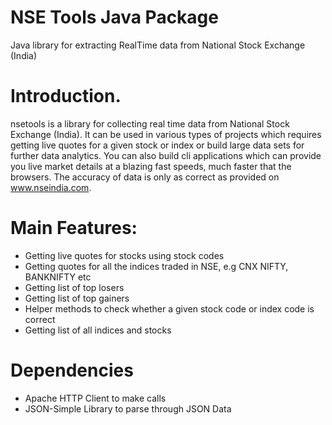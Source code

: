 # NSE Tools Java Package


Java library for extracting RealTime data from National Stock Exchange (India)

Introduction.
============

nsetools is a library for collecting real time data from National Stock Exchange (India). It can be used in various types of projects which requires getting live quotes for a given stock or index or build large data sets for further data analytics. You can also build cli applications which can provide you live market details at a blazing fast speeds, much faster that the browsers. The accuracy of data is only as correct as provided on www.nseindia.com.

Main Features:
=============

* Getting live quotes for stocks using stock codes
* Getting quotes for all the indices traded in NSE, e.g CNX NIFTY, BANKNIFTY etc
* Getting list of top losers
* Getting list of top gainers
* Helper methods to check whether a given stock code or index code is correct
* Getting list of all indices and stocks

Dependencies
=============

* Apache HTTP Client to make calls
* JSON-Simple Library to parse through JSON Data

